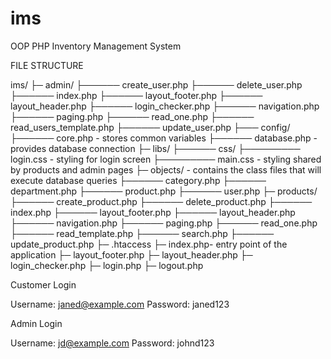 # ims
OOP PHP Inventory Management System 

FILE STRUCTURE

ims/
├─ admin/
├────── create_user.php
├────── delete_user.php
├────── index.php
├────── layout_footer.php
├────── layout_header.php
├────── login_checker.php
├────── navigation.php
├────── paging.php
├────── read_one.php
├────── read_users_template.php
├────── update_user.php
├─── config/
├────── core.php - stores common variables
├────── database.php - provides database connection
├─ libs/
├────── css/
├───────── login.css - styling for login screen
├───────── main.css - styling shared by products and admin pages
├─ objects/ - contains the class files that will execute database queries
├────── category.php
├────── department.php
├────── product.php
├────── user.php
├─ products/
├────── create_product.php
├────── delete_product.php
├────── index.php
├────── layout_footer.php
├────── layout_header.php
├────── navigation.php
├────── paging.php
├────── read_one.php
├────── read_template.php
├────── search.php
├────── update_product.php
├─ .htaccess
├─ index.php- entry point of the application 
├─ layout_footer.php
├─ layout_header.php
├─ login_checker.php
├─ login.php
├─ logout.php

Customer Login

Username: janed@example.com
Password: janed123

Admin Login

Username: jd@example.com
Password: johnd123
